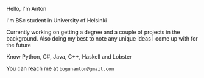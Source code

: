 Hello, I'm Anton

I'm BSc student in University of Helsinki

Currently working on getting a degree and a couple of projects in the background. Also doing my best to note any unique ideas I come up with for the future

Know Python, C#, Java, C++, Haskell and Lobster

You can reach me at `bogunanton@gmail.com`

<!---
AntonBogun/AntonBogun is a ✨ special ✨ repository because its `README.md` (this file) appears on your GitHub profile.
You can click the Preview link to take a look at your changes.
--->
